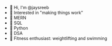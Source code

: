 - 👋 Hi, I'm @jaysreeb
- 👀 Interested in "making things work"
- 🌱 MERN
- 🌱 SQL
- 🌱 Python
- 🌱 DSA
- 💪 Fitness enthusiast: weightlifting and swimming
